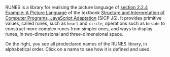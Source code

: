 RUNES is a library for realising the picture language of
<a href="https://sourceacademy.org/sicpjs/2.2.4">section
2.2.4 Example: A Picture Language</a>
of the textbook
<a href="https://sourceacademy.org/sicpjs">Structure and Interpretation
of Computer Programs, JavaScript Adaptation</a> (SICP JS).
It provides primitive values, called runes, such
as `heart` and `circle`, operations such as `beside`
to construct more complex runes from simpler ones, and ways
to display runes, in two-dimensional and three-dimensional
space.

On the right, you see all predeclared names of the RUNES library,
in alphabetical
order. Click on a name to see how it is defined and used.

